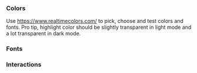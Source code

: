 

### Colors
Use https://www.realtimecolors.com/ to pick, choose and test colors and fonts.
Pro tip, highlight color should be slightly transparent in light mode and a lot transparent in dark mode.

### Fonts

### Interactions
